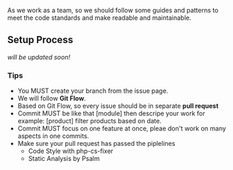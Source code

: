 As we work as a team, so we should follow some guides and patterns to meet the code standards and make readable and maintainable.

## Setup Process
_will be updated soon!_

### Tips
- You MUST create your branch from the issue page.
- We will follow **Git Flow**.
- Based on Git Flow, so every issue should be in separate **pull request**
- Commit MUST be like that [module] then descripe your work for example: [product] filter products based on date.
- Commit MUST focus on one feature at once, pleae don't work on many aspects in one commits.
- Make sure your pull request has passed the piplelines
  - Code Style with php-cs-fixer
  - Static Analysis by Psalm
